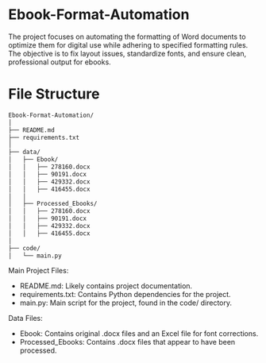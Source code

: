 # Ebook-Format-Automation
The project focuses on automating the formatting of Word documents to optimize them for digital use while adhering to specified formatting rules. The objective is to fix layout issues, standardize fonts, and ensure clean, professional output for ebooks.


# File Structure 
```bash
Ebook-Format-Automation/
│
├── README.md
├── requirements.txt
│
├── data/
│   ├── Ebook/
│   │   ├── 278160.docx
│   │   ├── 90191.docx
│   │   ├── 429332.docx
│   │   ├── 416455.docx
│   │
│   ├── Processed_Ebooks/
│   │   ├── 278160.docx
│   │   ├── 90191.docx
│   │   ├── 429332.docx
│   │   ├── 416455.docx
│
├── code/
│   └── main.py

```
Main Project Files:

* README.md: Likely contains project documentation.
* requirements.txt: Contains Python dependencies for the project.
* main.py: Main script for the project, found in the code/ directory.

Data Files:

* Ebook: Contains original .docx files and an Excel file for font corrections.
* Processed_Ebooks: Contains .docx files that appear to have been processed.
